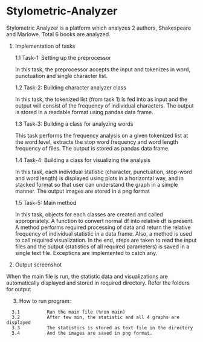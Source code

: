 # Stylometric-Analyzer
Stylometric Analyzer is a platform which analyzes 2 authors, Shakespeare and Marlowe. Total 6 books are analyzed.

  1. Implementation of tasks

      1.1	Task-1: Setting up the preprocessor

      In this task, the preprocessor accepts the input and tokenizes in word, punctuation and single character list. 

      1.2	Task-2: Building character analyzer class

      In this task, the tokenized list (from task 1) is fed into as input and the output will consist of the frequency of individual           characters. The output is stored in a readable format using pandas data frame. 

      1.3	Task-3: Building a class for analyzing words

      This task performs the frequency analysis on a given tokenized list at the word level, extracts the stop word frequency and             word length frequency of files. The output is stored as pandas data frame.

      1.4	Task-4: Building a class for visualizing the analysis

      In this task, each individual statistic (character, punctuation, stop-word and word length) is displayed using plots in a               horizontal way, and in stacked format so that user can understand the graph in a simple manner. The output images are stored             in a png format

      1.5	Task-5: Main method

      In this task, objects for each classes are created and called appropriately. A function to convert normal df into relative df           is present. A method performs required processing of data and return the relative frequency of individual statistic in a data           frame. Also, a method is used to call required visualization. In the end, steps are taken to read the input files and the               output (statistics of all required parameters) is saved in a single text file. Exceptions are implemented to catch any.

  2. Output screenshot

When the main file is run, the statistic data and visualizations are automatically displayed and stored in required directory. Refer the folders for output

  3. How to run program:

      3.1          Run the main file (%run main)
      3.2          After few min, the statistic and all 4 graphs are displayed
      3.3          The statistics is stored as text file in the directory
      3.4          And the images are saved in png format.

